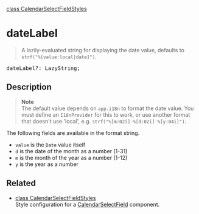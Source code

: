 [class CalendarSelectFieldStyles](CalendarSelectFieldStyles.md)

# dateLabel

> A lazily-evaluated string for displaying the date value, defaults to `strf("%[value:local|date]")`.

<pre class="docgen_signature">dateLabel?: LazyString;</pre>

## Description

> **Note**\
> The default value depends on `app.i18n` to format the date value. You must define an `I18nProvider` for this to work, or use another format that doesn't use 'local', e.g. `strf("%[m:02i]-%[d:02i]-%[y:04i]")`.

The following fields are available in the format string.
- `value` is the `Date` value itself
- `d` is the date of the month as a number (1-31)
- `m` is the month of the year as a number (1-12)
- `y` is the year as a number

## Related

- [<!--{ref:class}-->class CalendarSelectFieldStyles](CalendarSelectFieldStyles.md) \
    Style configuration for a [CalendarSelectField](CalendarSelectField.md) component.
